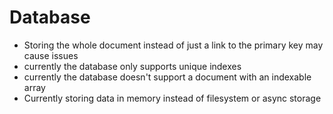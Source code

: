 # Database

- Storing the whole document instead of just a link to the primary key may cause issues
- currently the database only supports unique indexes
- currently the database doesn't support a document with an indexable array
- Currently storing data in memory instead of filesystem or async storage
